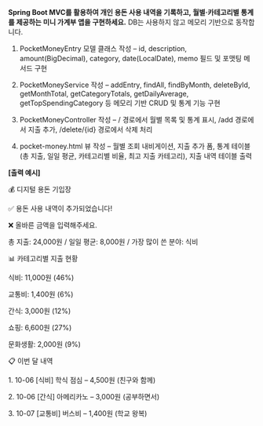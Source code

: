 **Spring Boot MVC를 활용하여 개인 용돈 사용 내역을 기록하고, 월별·카테고리별 통계를 제공하는 미니 가계부 앱을 구현하세요.** DB는 사용하지 않고 메모리 기반으로 동작합니다.

1. PocketMoneyEntry 모델 클래스 작성 – id, description, amount(BigDecimal), category, date(LocalDate), memo 필드 및 포맷팅 메서드 구현

2. PocketMoneyService 작성 – addEntry, findAll, findByMonth, deleteById, getMonthTotal, getCategoryTotals, getDailyAverage, getTopSpendingCategory 등 메모리 기반 CRUD 및 통계 기능 구현

3. PocketMoneyController 작성 – / 경로에서 월별 목록 및 통계 표시, /add 경로에서 지출 추가, /delete/{id} 경로에서 삭제 처리

4. pocket-money.html 뷰 작성 – 월별 조회 내비게이션, 지출 추가 폼, 통계 테이블(총 지출, 일일 평균, 카테고리별 비율, 최고 지출 카테고리), 지출 내역 테이블 출력

**\[출력 예시\]**

💰 디지털 용돈 기입장

✅ 용돈 사용 내역이 추가되었습니다!

❌ 올바른 금액을 입력해주세요.

총 지출: 24,000원 / 일일 평균: 8,000원 / 가장 많이 쓴 분야: 식비

📊 카테고리별 지출 현황

식비: 11,000원 (46%)

교통비: 1,400원 (6%)

간식: 3,000원 (12%)

쇼핑: 6,600원 (27%)

문화생활: 2,000원 (9%)

📋 이번 달 내역

1\. 10-06 \[식비\] 학식 점심 – 4,500원 (친구와 함께)

2\. 10-06 \[간식\] 아메리카노 – 3,000원 (공부하면서)

3\. 10-07 \[교통비\] 버스비 – 1,400원 (학교 왕복)
